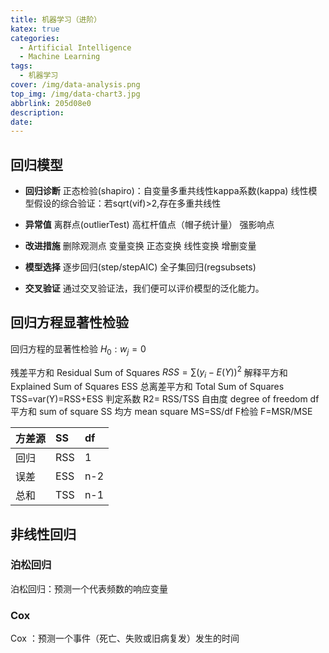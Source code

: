 ```yaml
---
title: 机器学习（进阶）
katex: true
categories:
  - Artificial Intelligence
  - Machine Learning
tags:
  - 机器学习
cover: /img/data-analysis.png
top_img: /img/data-chart3.jpg
abbrlink: 205d08e0
description:
date:
---
```


## 回归模型

- **回归诊断**
  正态检验(shapiro)：自变量多重共线性kappa系数(kappa)
  线性模型假设的综合验证：若sqrt(vif)>2,存在多重共线性

- **异常值**
  离群点(outlierTest)
  高杠杆值点（帽子统计量）
  强影响点
- **改进措施**
  删除观测点
  变量变换
  正态变换
  线性变换
  增删变量
- **模型选择**
  逐步回归(step/stepAIC)
  全子集回归(regsubsets)
- **交叉验证**
  通过交叉验证法，我们便可以评价模型的泛化能力。

## 回归方程显著性检验

回归方程的显著性检验  $H_0: w_j=0$ 

残差平方和 Residual Sum of Squares  $RSS=∑(y_i-E(Y))^2$ 
解释平方和 Explained Sum of Squares ESS
总离差平方和  Total Sum of Squares  TSS=var(Y)=RSS+ESS
判定系数   R2= RSS/TSS 
自由度   degree of freedom  df 
平方和   sum of square   SS 
均方 mean  square MS=SS/df 
F检验    F=MSR/MSE


| 方差源 | SS   | df   |
| :----- | :--- | :--- |
| 回归   | RSS  | 1    |
| 误差   | ESS  | n-2  |
| 总和   | TSS  | n-1  |

## 非线性回归

### 泊松回归

泊松回归：预测一个代表频数的响应变量

### Cox

Cox ：预测一个事件（死亡、失败或旧病复发）发生的时间